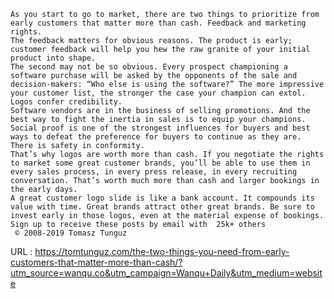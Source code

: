     
    As you start to go to market, there are two things to prioritize from early customers that matter more than cash. Feedback and marketing rights.  
    The feedback matters for obvious reasons. The product is early; customer feedback will help you hew the raw granite of your initial product into shape.  
    The second may not be so obvious. Every prospect championing a software purchase will be asked by the opponents of the sale and decision-makers: “Who else is using the software?” The more impressive your customer list, the stronger the case your champion can extol. Logos confer credibility.  
    Software vendors are in the business of selling promotions. And the best way to fight the inertia in sales is to equip your champions. Social proof is one of the strongest influences for buyers and best ways to defeat the preference for buyers to continue as they are. There is safety in conformity.  
    That’s why logos are worth more than cash. If you negotiate the rights to market some great customer brands, you’ll be able to use them in every sales process, in every press release, in every recruiting conversation. That’s worth much more than cash and larger bookings in the early days.  
    A great customer logo slide is like a bank account. It compounds its value with time. Great brands attract other great brands. Be sure to invest early in those logos, even at the material expense of bookings.  
    Sign up to receive these posts by email with  25k+ others  
     © 2008-2019 Tomasz Tunguz   
    
  URL : https://tomtunguz.com/the-two-things-you-need-from-early-customers-that-matter-more-than-cash/?utm_source=wanqu.co&utm_campaign=Wanqu+Daily&utm_medium=website